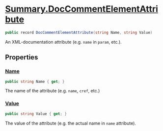 # [Summary.DocCommentElementAttribute](../src/Core/DocCommentElementAttribute.cs#L8)
```cs
public record DocCommentElementAttribute(string Name, string Value)
```

An XML-documentation attribute (e.g. `name` in `param`, etc.).

## Properties
### [Name](../src/Core/DocCommentElementAttribute.cs#L8)
```cs
public string Name { get; }
```

The name of the attribute (e.g. `name`, `cref`, etc.)

### [Value](../src/Core/DocCommentElementAttribute.cs#L8)
```cs
public string Value { get; }
```

The value of the attribute (e.g. the actual name in `name` attribute).

